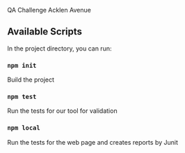 QA Challenge Acklen Avenue

## Available Scripts

In the project directory, you can run:

### `npm init`

Build the project<br />

### `npm test`

Run the tests for our tool for validation<br />

### `npm local`

Run the tests for the web page and creates reports by Junit<br />
